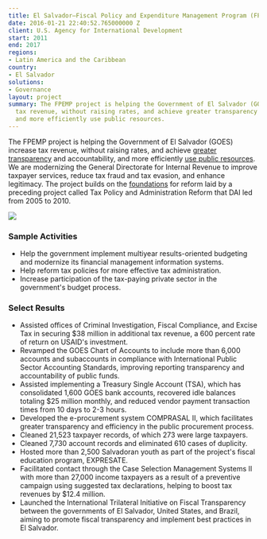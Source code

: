 ```yaml
---
title: El Salvador—Fiscal Policy and Expenditure Management Program (FPEMP)
date: 2016-01-21 22:40:52.765000000 Z
client: U.S. Agency for International Development
start: 2011
end: 2017
regions:
- Latin America and the Caribbean
country:
- El Salvador
solutions:
- Governance
layout: project
summary: The FPEMP project is helping the Government of El Salvador (GOES) increase
  tax revenue, without raising rates, and achieve greater transparency and accountability,
  and more efficiently use public resources.
---
```


The FPEMP project is helping the Government of El Salvador (GOES) increase tax revenue, without raising rates, and achieve [greater transparency][1] and accountability, and more efficiently [use public resources][2]. We are modernizing the General Directorate for Internal Revenue to improve taxpayer services, reduce tax fraud and tax evasion, and enhance legitimacy. The project builds on the [foundations][3] for reform laid by a preceding project called Tax Policy and Administration Reform that DAI led from 2005 to 2010.

![][4]

###  Sample Activities

* Help the government implement multiyear results-oriented budgeting and modernize its financial management information systems.
* Help reform tax policies for more effective tax administration.
* Increase participation of the tax-paying private sector in the government's budget process.

###  Select Results

* Assisted offices of Criminal Investigation, Fiscal Compliance, and Excise Tax in securing $38 million in additional tax revenue, a 600 percent rate of return on USAID's investment.
* Revamped the GOES Chart of Accounts to include more than 6,000 accounts and subaccounts in compliance with International Public Sector Accounting Standards, improving reporting transparency and accountability of public funds.
* Assisted implementing a Treasury Single Account (TSA), which has consolidated 1,600 GOES bank accounts, recovered idle balances totaling $25 million monthly, and reduced vendor payment transaction times from 10 days to 2-3 hours.
* Developed the e-procurement system COMPRASAL II, which facilitates greater transparency and efficiency in the public procurement process.
* Cleaned 21,523 taxpayer records, of which 273 were large taxpayers.
* Cleaned 7,730 account records and eliminated 610 cases of duplicity.
* Hosted more than 2,500 Salvadoran youth as part of the project's fiscal education program, EXPRESATE.
* Facilitated contact through the Case Selection Management Systems II with more than 27,000 income taxpayers as a result of a preventive campaign using suggested tax declarations, helping to boost tax revenues by $12.4 million.
* Launched the International Trilateral Initiative on Fiscal Transparency between the governments of El Salvador, United States, and Brazil, aiming to promote fiscal transparency and implement best practices in El Salvador.

[1]: http://www.transparenciaactiva.gob.sv/portal-de-transparencia-fiscal-se-renueva-y-profundiza-el-acceso-a-la-informacion-publica/
[2]: http://www.usaid.gov/sites/default/files/documents/1865/120314_E3%20Brochure_Trifold_L_singles.pdf
[3]: http://dai-global-developments.com/articles/when-tax-reform-leads-to-increased-funding-for-health-services/
[4]: /assets/images/projects/salvadorinner.jpg
